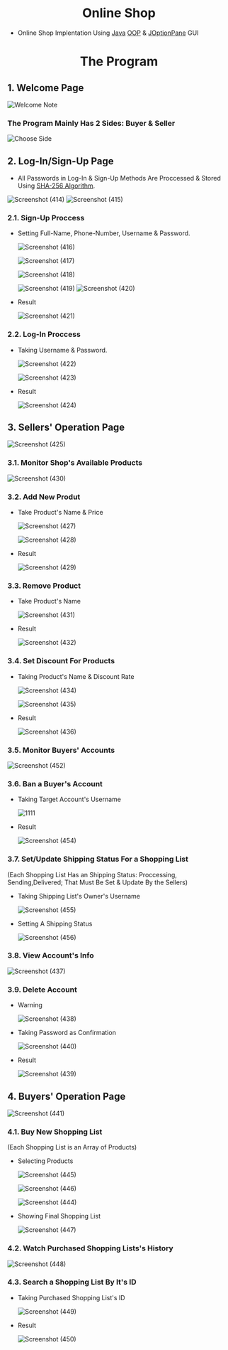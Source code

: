 <h1 align="center">Online Shop</h1>

-   Online Shop Implentation Using [Java](<https://en.wikipedia.org/wiki/Java_(programming_language)>) [OOP](https://en.wikipedia.org/wiki/Object-oriented_programming) & [JOptionPane](https://docs.oracle.com/javase/7/docs/api/javax/swing/JOptionPane.html) GUI

<h1 align="center">The Program</h1>

## 1. Welcome Page

![Welcome Note](https://user-images.githubusercontent.com/89901590/192024391-a4b2c316-02c0-4e3d-a6f5-ac56bd5845d9.png)

### The Program Mainly Has 2 Sides: Buyer & Seller

![Choose Side](https://user-images.githubusercontent.com/89901590/192032658-f7f4486b-3990-4e18-87ea-94520be39e79.png)

## 2. Log-In/Sign-Up Page

-   All Passwords in Log-In & Sign-Up Methods Are Proccessed & Stored Using [SHA-256 Algorithm](https://www.geeksforgeeks.org/sha-256-hash-in-java/).

![Screenshot (414)](https://user-images.githubusercontent.com/89901590/192034218-b31ad8c0-9368-4e31-bd15-f2611d1c4a8c.png)
![Screenshot (415)](https://user-images.githubusercontent.com/89901590/192034226-62cbdd1e-18a8-4ecf-bf45-dbd2d68775be.png)

### 2.1. Sign-Up Proccess

-   Setting Full-Name, Phone-Number, Username & Password.

    ![Screenshot (416)](https://user-images.githubusercontent.com/89901590/192035163-9e320e93-1aa7-45e1-8ce8-a9afc7586c80.png)

    ![Screenshot (417)](https://user-images.githubusercontent.com/89901590/192035310-0a759af0-054f-4b1b-b697-e7d485851d74.png)

    ![Screenshot (418)](https://user-images.githubusercontent.com/89901590/192035394-b216de04-c89b-4087-9a22-34cd84f7b6e9.png)

    ![Screenshot (419)](https://user-images.githubusercontent.com/89901590/192035440-51901b6c-3c2c-4787-ba56-adf6d03bd6b9.png)
    ![Screenshot (420)](https://user-images.githubusercontent.com/89901590/192035446-324c60f7-2ed7-4e5f-a788-e47fb744c31c.png)

-   Result

    ![Screenshot (421)](https://user-images.githubusercontent.com/89901590/192035702-7dcafde6-5ebe-46af-9b55-49c85ca684bb.png)

### 2.2. Log-In Proccess

-   Taking Username & Password.

    ![Screenshot (422)](https://user-images.githubusercontent.com/89901590/192036103-4b2dba27-cf82-47e4-9179-e90372f58029.png)

    ![Screenshot (423)](https://user-images.githubusercontent.com/89901590/192036274-03d61008-c82b-45c2-8f2e-abd16aac5253.png)

-   Result

    ![Screenshot (424)](https://user-images.githubusercontent.com/89901590/192036323-bcba2a40-599c-4333-8c64-257456e63419.png)

## 3. Sellers' Operation Page

![Screenshot (425)](https://user-images.githubusercontent.com/89901590/192036579-bac2b8dc-4a78-493f-823c-0559db512075.png)

### 3.1. Monitor Shop's Available Products

![Screenshot (430)](https://user-images.githubusercontent.com/89901590/192037774-84ef0ff6-9cb5-44be-9082-cd22026e2d3d.png)

### 3.2. Add New Produt

-   Take Product's Name & Price

    ![Screenshot (427)](https://user-images.githubusercontent.com/89901590/192037279-1b3b6c15-8dcd-48b4-b642-9752f3f42b5a.png)

    ![Screenshot (428)](https://user-images.githubusercontent.com/89901590/192037284-3fe92646-e44c-4237-b6e1-97bba81d1ffc.png)

-   Result

    ![Screenshot (429)](https://user-images.githubusercontent.com/89901590/192037291-30359ca4-5642-49ed-80ec-df06ca06b8ec.png)

### 3.3. Remove Product

-   Take Product's Name

    ![Screenshot (431)](https://user-images.githubusercontent.com/89901590/192038131-c1963a95-0b2f-4c42-8a44-b0f7cd7aa2ed.png)

-   Result

    ![Screenshot (432)](https://user-images.githubusercontent.com/89901590/192038138-76e990e4-23d2-4f0c-b516-8eaadc076511.png)

### 3.4. Set Discount For Products

-   Taking Product's Name & Discount Rate

    ![Screenshot (434)](https://user-images.githubusercontent.com/89901590/192038970-251d1e2c-efa4-4a29-a0af-b005cd1cfc88.png)

    ![Screenshot (435)](https://user-images.githubusercontent.com/89901590/192039026-c129c1de-f123-4cb2-b8af-477e6d4abef0.png)

-   Result

    ![Screenshot (436)](https://user-images.githubusercontent.com/89901590/192039081-ea853264-2679-4e27-9861-31710a84dc00.png)

### 3.5. Monitor Buyers' Accounts

![Screenshot (452)](https://user-images.githubusercontent.com/89901590/192043655-6dd54b7e-02c5-4c67-b38b-436d70d42d22.png)

### 3.6. Ban a Buyer's Account

-   Taking Target Account's Username

    ![1111](https://user-images.githubusercontent.com/89901590/192045566-0d53ad0b-5694-4d4c-b486-12b7f56e09d8.png)

-   Result

    ![Screenshot (454)](https://user-images.githubusercontent.com/89901590/192043848-0e45ec28-b888-4274-9c07-00be7b466988.png)

### 3.7. Set/Update Shipping Status For a Shopping List 
(Each Shopping List Has an Shipping Status: Proccessing, Sending,Delivered; That Must Be Set & Update By the Sellers)

-   Taking Shipping List's Owner's Username

    ![Screenshot (455)](https://user-images.githubusercontent.com/89901590/192044477-cbda07e3-bab7-4f6c-9f11-cdeb87f2f914.png)

-   Setting A Shipping Status

    ![Screenshot (456)](https://user-images.githubusercontent.com/89901590/192044583-f8f0e898-efb1-4478-9818-1870d4828994.png)

### 3.8. View Account's Info

![Screenshot (437)](https://user-images.githubusercontent.com/89901590/192039552-1ab5aefa-9c51-41f0-bc82-c665c40615e9.png)

### 3.9. Delete Account

-   Warning

    ![Screenshot (438)](https://user-images.githubusercontent.com/89901590/192039955-52a8401a-1433-457f-a577-9653d9c57c12.png)

-   Taking Password as Confirmation

    ![Screenshot (440)](https://user-images.githubusercontent.com/89901590/192039958-9f5a1a74-181c-462b-9058-e74ad5add4fa.png)

-   Result

    ![Screenshot (439)](https://user-images.githubusercontent.com/89901590/192039963-fafe18af-b828-4ee7-8c34-4067b7a33c82.png)

## 4. Buyers' Operation Page

![Screenshot (441)](https://user-images.githubusercontent.com/89901590/192040600-52e93e02-c369-425c-a8c0-b51e0d2c205e.png)

### 4.1. Buy New Shopping List
(Each Shopping List is an Array of Products)

-   Selecting Products

    ![Screenshot (445)](https://user-images.githubusercontent.com/89901590/192041915-db4520ff-09dd-4975-bb40-b170cac4540a.png)

    ![Screenshot (446)](https://user-images.githubusercontent.com/89901590/192042282-2425eaed-5fd9-4a1a-96a5-7165f8386950.png)

    ![Screenshot (444)](https://user-images.githubusercontent.com/89901590/192042346-f4152a00-477c-4577-8c33-da108b6e1673.png)

-   Showing Final Shopping List

    ![Screenshot (447)](https://user-images.githubusercontent.com/89901590/192042469-56a65ff3-1b05-4138-9524-3d0c692c5787.png)

### 4.2. Watch Purchased Shopping Lists's History

![Screenshot (448)](https://user-images.githubusercontent.com/89901590/192042687-16d3fbd1-3d28-4c68-b360-bce6a32e2cbf.png)

### 4.3. Search a Shopping List By It's ID

-   Taking Purchased Shopping List's ID

    ![Screenshot (449)](https://user-images.githubusercontent.com/89901590/192043000-aa1188be-3a0f-4384-a01f-13038b4f0ab6.png)

-   Result

    ![Screenshot (450)](https://user-images.githubusercontent.com/89901590/192043039-2773fcc8-f3bb-4710-a870-26e3c48b56fc.png)
